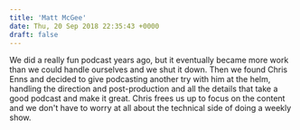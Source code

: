```yaml
---
title: 'Matt McGee'
date: Thu, 20 Sep 2018 22:35:43 +0000
draft: false
---
```


We did a really fun podcast years ago, but it eventually became more work than we could handle ourselves and we shut it down. Then we found Chris Enns and decided to give podcasting another try with him at the helm, handling the direction and post-production and all the details that take a good podcast and make it great. Chris frees us up to focus on the content and we don't have to worry at all about the technical side of doing a weekly show.